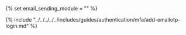
{% set email_sending_module = "" %}

{% include "../../../../../includes/guides/authentication/mfa/add-emailotp-login.md" %}